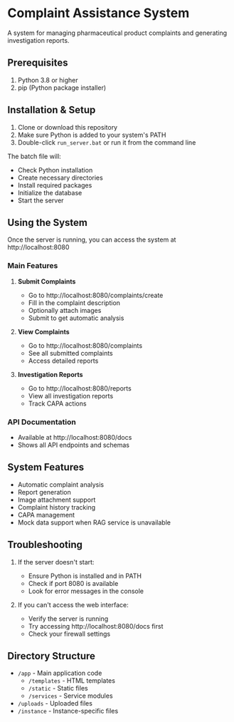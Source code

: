 # Complaint Assistance System

A system for managing pharmaceutical product complaints and generating investigation reports.

## Prerequisites

1. Python 3.8 or higher
2. pip (Python package installer)

## Installation & Setup

1. Clone or download this repository
2. Make sure Python is added to your system's PATH
3. Double-click `run_server.bat` or run it from the command line

The batch file will:
- Check Python installation
- Create necessary directories
- Install required packages
- Initialize the database
- Start the server

## Using the System

Once the server is running, you can access the system at http://localhost:8080

### Main Features

1. **Submit Complaints**
   - Go to http://localhost:8080/complaints/create
   - Fill in the complaint description
   - Optionally attach images
   - Submit to get automatic analysis

2. **View Complaints**
   - Go to http://localhost:8080/complaints
   - See all submitted complaints
   - Access detailed reports

3. **Investigation Reports**
   - Go to http://localhost:8080/reports
   - View all investigation reports
   - Track CAPA actions

### API Documentation

- Available at http://localhost:8080/docs
- Shows all API endpoints and schemas

## System Features

- Automatic complaint analysis
- Report generation
- Image attachment support
- Complaint history tracking
- CAPA management
- Mock data support when RAG service is unavailable

## Troubleshooting

1. If the server doesn't start:
   - Ensure Python is installed and in PATH
   - Check if port 8080 is available
   - Look for error messages in the console

2. If you can't access the web interface:
   - Verify the server is running
   - Try accessing http://localhost:8080/docs first
   - Check your firewall settings

## Directory Structure

- `/app` - Main application code
  - `/templates` - HTML templates
  - `/static` - Static files
  - `/services` - Service modules
- `/uploads` - Uploaded files
- `/instance` - Instance-specific files
